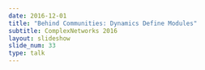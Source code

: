 ```yaml
---
date: 2016-12-01
title: "Behind Communities: Dynamics Define Modules"
subtitle: ComplexNetworks 2016
layout: slideshow
slide_num: 33
type: talk
---
```


